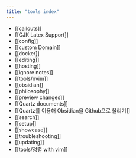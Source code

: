 ```yaml
---
title: "tools index"
---
```



- [[callouts]]
- [[CJK Latex Support]]
- [[config]]
- [[custom Domain]]
- [[docker]]
- [[editing]]
- [[hosting]]
- [[ignore notes]]
- [[tools/nvim]]
- [[obsidian]]
- [[philosophy]]
- [[preview changes]]
- [[Quartz documents]]
- [[Quartz를 이용해 Obsidian을 Github으로 올리기]]
- [[search]]
- [[setup]]
- [[showcase]]
- [[troubleshooting]]
- [[updating]]
- [[tools/정렬 with vim]]